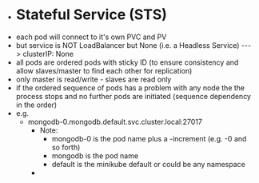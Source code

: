 - # Stateful Service (STS)
- each pod will connect to it's own PVC and PV
- but service is NOT LoadBalancer but None (i.e. a Headless Service) ---> clusterIP: None
- all pods are ordered pods with sticky ID (to ensure consistency and allow slaves/master to find each other for replication)
- only master is read/write - slaves are read only
- if the ordered sequence of pods has a problem with any node the the process stops and no further pods are initiated (sequence dependency in the order)
- e.g.
	- mongodb-0.mongodb.default.svc.cluster.local:27017
		- Note:
			- mongodb-0 is the pod name plus a -increment (e.g. -0 and so forth)
			- mongodb is the pod name
			- default is the minikube default or could be any namespace
		-